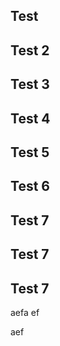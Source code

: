 ## Test
## Test 2
## Test 3
## Test 4
## Test 5
## Test 6
## Test 7
## Test 7
## Test 7
aefa ef

aef
